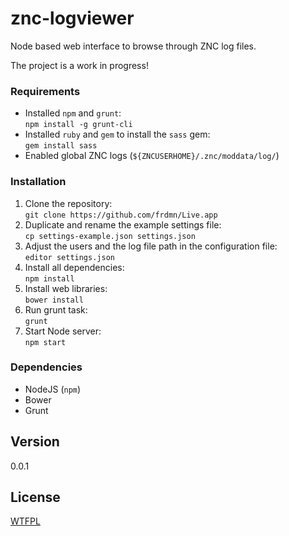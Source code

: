znc-logviewer
=============

Node based web interface to browse through ZNC log files.

The project is a work in progress!

### Requirements

* Installed `npm` and `grunt`:  
  `npm install -g grunt-cli`
* Installed `ruby` and `gem` to install the `sass` gem:  
  `gem install sass`
* Enabled global ZNC logs (`${ZNCUSERHOME}/.znc/moddata/log/`)

### Installation

1. Clone the repository:  
  `git clone https://github.com/frdmn/Live.app`
2. Duplicate and rename the example settings file:  
  `cp settings-example.json	settings.json`  
3. Adjust the users and the log file path in the configuration file:  
  `editor settings.json`
4. Install all dependencies:  
  `npm install`
5. Install web libraries:  
  `bower install`
6. Run grunt task:  
  `grunt`
7. Start Node server:  
  `npm start`

### Dependencies

* NodeJS (`npm`)
* Bower
* Grunt

## Version

0.0.1

## License

[WTFPL](LICENSE)
